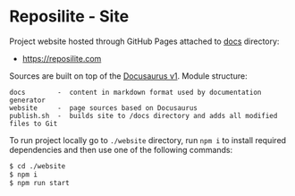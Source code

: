 # Reposilite - Site

Project website hosted through GitHub Pages attached to [docs](https://github.com/dzikoysk/reposilite/tree/main/docs) directory:

* https://reposilite.com

Sources are built on top of the [Docusaurus v1](https://v1.docusaurus.io/). Module structure:

```
docs        -  content in markdown format used by documentation generator
website     -  page sources based on Docusaurus
publish.sh  -  builds site to /docs directory and adds all modified files to Git
```

To run project locally go to `./website` directory, run `npm i` to install required dependencies and then use one of the following commands:

```bash
$ cd ./website
$ npm i
$ npm run start
```
